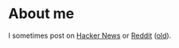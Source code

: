 # About me



I sometimes post on [Hacker News](https://news.ycombinator.com/user?id=pflanze) 
or [Reddit](https://www.reddit.com/user/maybe_pflanze/) ([old](https://old.reddit.com/user/maybe_pflanze/)).

